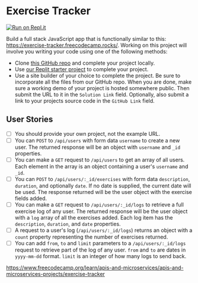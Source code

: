 # Exercise Tracker

[![Run on Repl.it](https://repl.it/badge/github/nadiemedicejose/boilerplate-project-exercisetracker)](https://repl.it/github/nadiemedicejose/boilerplate-project-exercisetracker)

Build a full stack JavaScript app that is functionally similar to this: https://exercise-tracker.freecodecamp.rocks/. Working on this project will involve you writing your code using one of the following methods:

* Clone [this GitHub repo](https://github.com/freeCodeCamp/boilerplate-project-exercisetracker/) and complete your project locally.
* Use [our Replit starter project](https://replit.com/github/freeCodeCamp/boilerplate-project-exercisetracker) to complete your project.
* Use a site builder of your choice to complete the project. Be sure to incorporate all the files from our GitHub repo.
When you are done, make sure a working demo of your project is hosted somewhere public. Then submit the URL to it in the `Solution Link` field. Optionally, also submit a link to your projects source code in the `GitHub Link` field.

## User Stories
* [ ] You should provide your own project, not the example URL.
* [ ] You can `POST` to `/api/users` with form data `username` to create a new user. The returned response will be an object with `username` and `_id` properties.
* [ ] You can make a `GET` request to `/api/users` to get an array of all users. Each element in the array is an object containing a user's `username` and `_id`.
* [ ] You can `POST` to `/api/users/:_id/exercises` with form data `description`, `duration`, and optionally `date`. If no date is supplied, the current date will be used. The response returned will be the user object with the exercise fields added.
* [ ] You can make a `GET` request to `/api/users/:_id/logs` to retrieve a full exercise log of any user. The returned response will be the user object with a `log` array of all the exercises added. Each log item has the `description`, `duration`, and `date` properties.
* [ ] A request to a user's log (`/api/users/:_id/logs`) returns an object with a `count` property representing the number of exercises returned.
* [ ] You can add `from`, `to` and `limit` parameters to a `/api/users/:_id/logs` request to retrieve part of the log of any user. `from` and `to` are dates in `yyyy-mm-dd` format. `limit` is an integer of how many logs to send back.

https://www.freecodecamp.org/learn/apis-and-microservices/apis-and-microservices-projects/exercise-tracker
